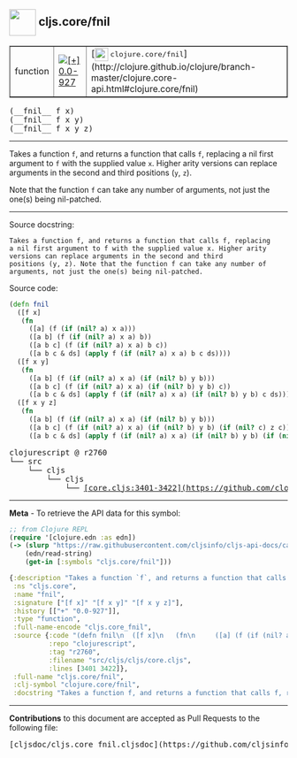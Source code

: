 ## <img width="48px" valign="middle" src="http://i.imgur.com/Hi20huC.png"> cljs.core/fnil

 <table border="1">
<tr>

<td>function</td>
<td><a href="https://github.com/cljsinfo/cljs-api-docs/tree/0.0-927"><img valign="middle" alt="[+] 0.0-927" src="https://img.shields.io/badge/+-0.0--927-lightgrey.svg"></a> </td>
<td>
[<img height="24px" valign="middle" src="http://i.imgur.com/1GjPKvB.png"> <samp>clojure.core/fnil</samp>](http://clojure.github.io/clojure/branch-master/clojure.core-api.html#clojure.core/fnil)
</td>
</tr>
</table>

 <samp>
(__fnil__ f x)<br>
</samp>
 <samp>
(__fnil__ f x y)<br>
</samp>
 <samp>
(__fnil__ f x y z)<br>
</samp>

---

Takes a function `f`, and returns a function that calls `f`, replacing a nil
first argument to `f` with the supplied value `x`. Higher arity versions can
replace arguments in the second and third positions (`y`, `z`).

Note that the function `f` can take any number of arguments, not just the one(s)
being nil-patched.

---



Source docstring:

```
Takes a function f, and returns a function that calls f, replacing
a nil first argument to f with the supplied value x. Higher arity
versions can replace arguments in the second and third
positions (y, z). Note that the function f can take any number of
arguments, not just the one(s) being nil-patched.
```

Source code:

```clj
(defn fnil
  ([f x]
   (fn
     ([a] (f (if (nil? a) x a)))
     ([a b] (f (if (nil? a) x a) b))
     ([a b c] (f (if (nil? a) x a) b c))
     ([a b c & ds] (apply f (if (nil? a) x a) b c ds))))
  ([f x y]
   (fn
     ([a b] (f (if (nil? a) x a) (if (nil? b) y b)))
     ([a b c] (f (if (nil? a) x a) (if (nil? b) y b) c))
     ([a b c & ds] (apply f (if (nil? a) x a) (if (nil? b) y b) c ds))))
  ([f x y z]
   (fn
     ([a b] (f (if (nil? a) x a) (if (nil? b) y b)))
     ([a b c] (f (if (nil? a) x a) (if (nil? b) y b) (if (nil? c) z c)))
     ([a b c & ds] (apply f (if (nil? a) x a) (if (nil? b) y b) (if (nil? c) z c) ds)))))
```

 <pre>
clojurescript @ r2760
└── src
    └── cljs
        └── cljs
            └── <ins>[core.cljs:3401-3422](https://github.com/clojure/clojurescript/blob/r2760/src/cljs/cljs/core.cljs#L3401-L3422)</ins>
</pre>


---

__Meta__ - To retrieve the API data for this symbol:

```clj
;; from Clojure REPL
(require '[clojure.edn :as edn])
(-> (slurp "https://raw.githubusercontent.com/cljsinfo/cljs-api-docs/catalog/cljs-api.edn")
    (edn/read-string)
    (get-in [:symbols "cljs.core/fnil"]))
```

```clj
{:description "Takes a function `f`, and returns a function that calls `f`, replacing a nil\nfirst argument to `f` with the supplied value `x`. Higher arity versions can\nreplace arguments in the second and third positions (`y`, `z`).\n\nNote that the function `f` can take any number of arguments, not just the one(s)\nbeing nil-patched.",
 :ns "cljs.core",
 :name "fnil",
 :signature ["[f x]" "[f x y]" "[f x y z]"],
 :history [["+" "0.0-927"]],
 :type "function",
 :full-name-encode "cljs.core_fnil",
 :source {:code "(defn fnil\n  ([f x]\n   (fn\n     ([a] (f (if (nil? a) x a)))\n     ([a b] (f (if (nil? a) x a) b))\n     ([a b c] (f (if (nil? a) x a) b c))\n     ([a b c & ds] (apply f (if (nil? a) x a) b c ds))))\n  ([f x y]\n   (fn\n     ([a b] (f (if (nil? a) x a) (if (nil? b) y b)))\n     ([a b c] (f (if (nil? a) x a) (if (nil? b) y b) c))\n     ([a b c & ds] (apply f (if (nil? a) x a) (if (nil? b) y b) c ds))))\n  ([f x y z]\n   (fn\n     ([a b] (f (if (nil? a) x a) (if (nil? b) y b)))\n     ([a b c] (f (if (nil? a) x a) (if (nil? b) y b) (if (nil? c) z c)))\n     ([a b c & ds] (apply f (if (nil? a) x a) (if (nil? b) y b) (if (nil? c) z c) ds)))))",
          :repo "clojurescript",
          :tag "r2760",
          :filename "src/cljs/cljs/core.cljs",
          :lines [3401 3422]},
 :full-name "cljs.core/fnil",
 :clj-symbol "clojure.core/fnil",
 :docstring "Takes a function f, and returns a function that calls f, replacing\na nil first argument to f with the supplied value x. Higher arity\nversions can replace arguments in the second and third\npositions (y, z). Note that the function f can take any number of\narguments, not just the one(s) being nil-patched."}

```

---

__Contributions__ to this document are accepted as Pull Requests to the following file:

 <pre>
[cljsdoc/cljs.core_fnil.cljsdoc](https://github.com/cljsinfo/cljs-api-docs/blob/master/cljsdoc/cljs.core_fnil.cljsdoc)
</pre>

